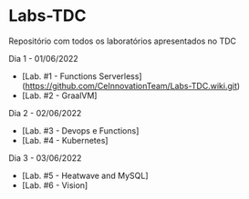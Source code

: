 # Labs-TDC
Repositório com todos os laboratórios apresentados no TDC

Dia 1 - 01/06/2022

- [Lab. #1 - Functions Serverless] (https://github.com/CeInnovationTeam/Labs-TDC.wiki.git)
- [Lab. #2 - GraalVM]

Dia 2 - 02/06/2022
- [Lab. #3 - Devops e Functions]
- [Lab. #4 - Kubernetes]

Dia 3 - 03/06/2022
- [Lab. #5 - Heatwave and MySQL]
- [Lab. #6 - Vision]
